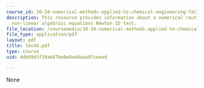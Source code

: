 ```yaml
---
course_id: 10-34-numerical-methods-applied-to-chemical-engineering-fall-2005
description: This resource provides information about a numerical routines for solving
  non-linear algebraic equations Newton 1D test.
file_location: /coursemedia/10-34-numerical-methods-applied-to-chemical-engineering-fall-2005/4db99d3f10ad47be8e0ae8aaa97ceead_lec44.pdf
file_type: application/pdf
layout: pdf
title: lec44.pdf
type: course
uid: 4db99d3f10ad47be8e0ae8aaa97ceead

---
```

None